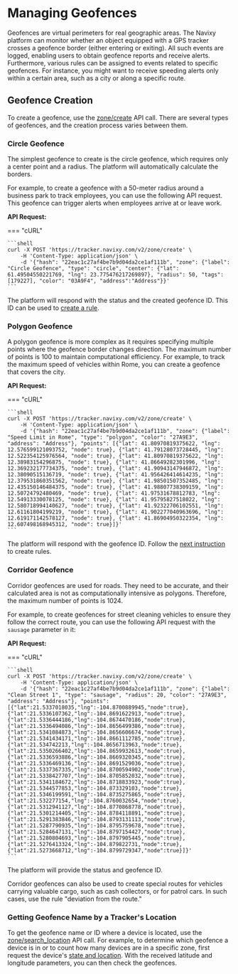 # Managing Geofences

Geofences are virtual perimeters for real geographic areas. The Navixy platform can monitor whether an object equipped with a GPS tracker crosses a geofence border (either entering or exiting). All such events are logged, enabling users to obtain geofence reports and receive alerts. Furthermore, various rules can be assigned to events related to specific geofences. For instance, you might want to receive speeding alerts only within a certain area, such as a city or along a specific route.

## Geofence Creation

To create a geofence, use the [zone/create](../../resources/tracking/zone/index.md#create) API call. There are several types of geofences, and the creation process varies between them.

### Circle Geofence

The simplest geofence to create is the circle geofence, which requires only a center point and a radius. The platform will automatically calculate the borders.

For example, to create a geofence with a 50-meter radius around a business park to track employees, you can use the following API request. This geofence can trigger alerts when employees arrive at or leave work.

**API Request:**

=== "cURL"

    ```shell
    curl -X POST 'https://tracker.navixy.com/v2/zone/create' \
        -H 'Content-Type: application/json' \
        -d '{"hash": "22eac1c27af4be7b9d04da2ce1af111b", "zone": {"label": "Circle Geofence", "type": "circle", "center": {"lat": 61.49504550221769, "lng": 23.775476217269897}, "radius": 50, "tags": [179227], "color": "03A9F4", "address":"Address"}}'
    ```

The platform will respond with the status and the created geofence ID. This ID can be used to [create a rule](../rules-notifications/use-rules.md).

### Polygon Geofence

A polygon geofence is more complex as it requires specifying multiple points where the geofence border changes direction. The maximum number of points is 100 to maintain computational efficiency. For example, to track the maximum speed of vehicles within Rome, you can create a geofence that covers the city.

**API Request:**

=== "cURL"

    ```shell
    curl -X POST 'https://tracker.navixy.com/v2/zone/create' \
        -H 'Content-Type: application/json' \
        -d '{"hash": "22eac1c27af4be7b9d04da2ce1af111b", "zone": {"label": "Speed Limit in Rome", "type": "polygon", "color": "27A9E3", "address": "Address"}, "points": [{"lat": 41.80970819375622, "lng": 12.576599121093752, "node": true}, {"lat": 41.79128073728445, "lng": 12.522354125976564, "node": true}, {"lat": 41.80970819375622, "lng": 12.38983154296875, "node": true}, {"lat": 41.86649282301996, "lng": 12.369232177734375, "node": true}, {"lat": 41.90943147946872, "lng": 12.38090515136719, "node": true}, {"lat": 41.956426414614235, "lng": 12.379531860351562, "node": true}, {"lat": 41.98501507352485, "lng": 12.435150146484375, "node": true}, {"lat": 41.98807738309159, "lng": 12.50724792480469, "node": true}, {"lat": 41.97531678812783, "lng": 12.54913330078125, "node": true}, {"lat": 41.95795827518022, "lng": 12.580718994140627, "node": true}, {"lat": 41.92322706102551, "lng": 12.61161804199219, "node": true}, {"lat": 41.902277040963696, "lng": 12.619171142578127, "node": true}, {"lat": 41.86904950322354, "lng": 12.607498168945312, "node": true}]}'
    ```

The platform will respond with the geofence ID. Follow the [next instruction](../rules-notifications/use-rules.md) to create rules.

### Corridor Geofence

Corridor geofences are used for roads. They need to be accurate, and their calculated area is not as computationally intensive as polygons. Therefore, the maximum number of points is 1024.

For example, to create geofences for street cleaning vehicles to ensure they follow the correct route, you can use the following API request with the `sausage` parameter in it:

**API Request:**

=== "cURL"

    ```shell
    curl -X POST 'https://tracker.navixy.com/v2/zone/create' \
        -H 'Content-Type: application/json' \
        -d '{"hash": "22eac1c27af4be7b9d04da2ce1af111b", "zone": {"label": "Clean Street 1", "type": "sausage", "radius": 20, "color": "27A9E3", "address": "Address"}, "points": [{"lat":21.5337018035,"lng":-104.8700889945,"node":true},{"lat":21.5336107362,"lng":-104.8691622913,"node":true},{"lat":21.5336444186,"lng":-104.8674470186,"node":true},{"lat":21.5336494086,"lng":-104.8656499386,"node":true},{"lat":21.5341084873,"lng":-104.8656606674,"node":true},{"lat":21.5341434171,"lng":-104.8661112785,"node":true},{"lat":21.534742213,"lng":-104.8656713963,"node":true},{"lat":21.5350266402,"lng":-104.8659932613,"node":true},{"lat":21.5336593886,"lng":-104.8669320345,"node":true},{"lat":21.5336469136,"lng":-104.8691529036,"node":true},{"lat":21.5337367335,"lng":-104.8700594902,"node":true},{"lat":21.5338427707,"lng":-104.8705852032,"node":true},{"lat":21.5341184672,"lng":-104.8718833923,"node":true},{"lat":21.5344577853,"lng":-104.873329103,"node":true},{"lat":21.5346199591,"lng":-104.8735275865,"node":true},{"lat":21.532277154,"lng":-104.8760032654,"node":true},{"lat":21.5312941127,"lng":-104.8770868778,"node":true},{"lat":21.5301214405,"lng":-104.8784118891,"node":true},{"lat":21.5291383846,"lng":-104.8793131113,"node":true},{"lat":21.5287790935,"lng":-104.8795759678,"node":true},{"lat":21.5284647131,"lng":-104.8797154427,"node":true},{"lat":21.5280804693,"lng":-104.8797905445,"node":true},{"lat":21.5276413324,"lng":-104.879822731,"node":true},{"lat":21.5273668712,"lng":-104.8799729347,"node":true}]}'
    ```

The platform will provide the status and geofence ID.

Corridor geofences can also be used to create special routes for vehicles carrying valuable cargo, such as cash collectors, or for patrol cars. In such cases, use the rule "deviation from the route."

### Getting Geofence Name by a Tracker's Location

To get the geofence name or ID where a device is located, use the [zone/search_location](../../resources/tracking/zone/index.md#search_location) API call. For example, to determine which geofence a device is in or to count how many devices are in a specific zone, first request the device's [state and location](../../resources/tracking/tracker/index.md#get_state). With the received latitude and longitude parameters, you can then check the geofences.